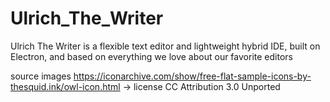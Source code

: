 # Ulrich_The_Writer
Ulrich The Writer is a flexible text editor and lightweight hybrid IDE, built on Electron, and based on everything we love about our favorite editors

source images https://iconarchive.com/show/free-flat-sample-icons-by-thesquid.ink/owl-icon.html -> license CC Attribution 3.0 Unported
